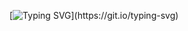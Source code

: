 [![Typing SVG](https://readme-typing-svg.demolab.com/?lines=A+picture+of+elegance;And+beauty+...)](https://git.io/typing-svg)
